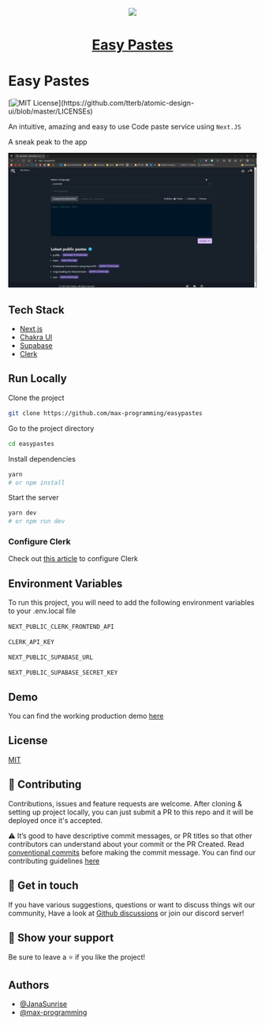 <p align='center'>
  <a href="https://easypastes.tk">
    <img src="https://easypastes.tk/logo.png" height="128">
    <h1 align="center">Easy Pastes</h1>
  </a>
</p>

# Easy Pastes

[![MIT License](https://img.shields.io/apm/l/atomic-design-ui.svg?)](https://github.com/tterb/atomic-design-ui/blob/master/LICENSEs)

An intuitive, amazing and easy to use Code paste service using `Next.JS`

A sneak peak to the app

<img src="./public/easypastes.gif">

## Tech Stack

- [Next.js](https://nextjs.org/)
- [Chakra UI](http://chakra-ui.com/)
- [Supabase](http://supabase.io/)
- [Clerk](https://clerk.dev)

## Run Locally

Clone the project

```bash
git clone https://github.com/max-programming/easypastes
```

Go to the project directory

```bash
cd easypastes
```

Install dependencies

```bash
yarn
# or npm install
```

Start the server

```bash
yarn dev
# or npm run dev
```

### Configure Clerk
Check out [this article](https://medium.com/geekculture/mastering-clerk-authentication-with-the-next-js-standard-setup-c66b97bac724) to configure Clerk


## Environment Variables

To run this project, you will need to add the following environment variables to your .env.local file

`NEXT_PUBLIC_CLERK_FRONTEND_API`

`CLERK_API_KEY`

`NEXT_PUBLIC_SUPABASE_URL`

`NEXT_PUBLIC_SUPABASE_SECRET_KEY`
  
## Demo

You can find the working production demo [here](https://easypastes.tk)
  
## License

[MIT](https://choosealicense.com/licenses/mit/)

## 🤝 Contributing

Contributions, issues and feature requests are welcome. After cloning & setting up project locally, you can just submit
a PR to this repo and it will be deployed once it's accepted.

⚠️ It’s good to have descriptive commit messages, or PR titles so that other contributors can understand about your
commit or the PR Created. Read [conventional commits](https://www.conventionalcommits.org/en/v1.0.0-beta.3/) before
making the commit message. You can find our contributing guidelines [here](https://github.com/janaSunrise/HypixelIO/blob/main/CONTRIBUTING.md)

## 💬 Get in touch

If you have various suggestions, questions or want to discuss things wit our community, Have a look at
[Github discussions](https://github.com/max-programming/easypastes/discussions) or join our discord server!


## 🙌 Show your support

Be sure to leave a ⭐️ if you like the project!
## Authors

- [@JanaSunrise](https://github.com/janaSunrise)
- [@max-programming](https://github.com/max-programming)
